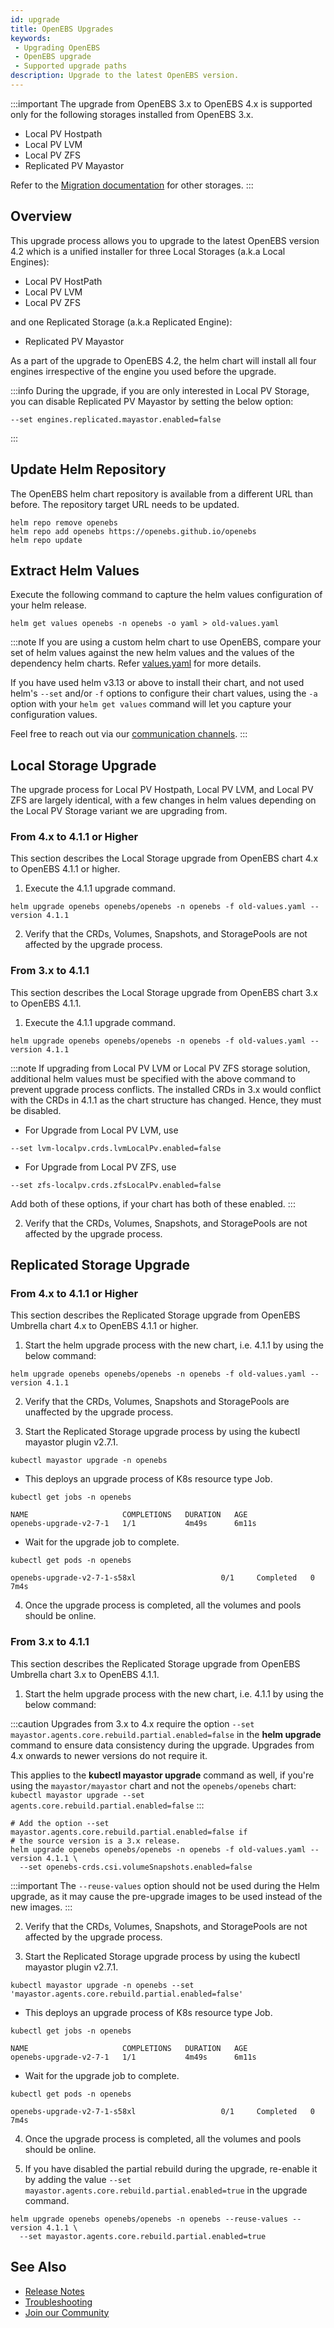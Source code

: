 ```yaml
---
id: upgrade
title: OpenEBS Upgrades
keywords:
 - Upgrading OpenEBS
 - OpenEBS upgrade
 - Supported upgrade paths
description: Upgrade to the latest OpenEBS version.
---
```


:::important
The upgrade from OpenEBS 3.x to OpenEBS 4.x is supported only for the following storages installed from OpenEBS 3.x.

- Local PV Hostpath
- Local PV LVM
- Local PV ZFS
- Replicated PV Mayastor

Refer to the [Migration documentation](../user-guides/data-migration/migration-overview.md) for other storages.
:::

## Overview

This upgrade process allows you to upgrade to the latest OpenEBS version 4.2 which is a unified installer for three Local Storages (a.k.a Local Engines):
- Local PV HostPath
- Local PV LVM 
- Local PV ZFS 

and one Replicated Storage (a.k.a Replicated Engine):
- Replicated PV Mayastor

As a part of the upgrade to OpenEBS 4.2, the helm chart will install all four engines irrespective of the engine you used before the upgrade. 

:::info
During the upgrade, if you are only interested in Local PV Storage, you can disable Replicated PV Mayastor by setting the below option:

```
--set engines.replicated.mayastor.enabled=false
```
:::

## Update Helm Repository

The OpenEBS helm chart repository is available from a different URL than before. The repository target URL needs to be updated.

```
helm repo remove openebs
helm repo add openebs https://openebs.github.io/openebs
helm repo update
```

## Extract Helm Values

Execute the following command to capture the helm values configuration of your helm release.

```
helm get values openebs -n openebs -o yaml > old-values.yaml 
```

:::note
If you are using a custom helm chart to use OpenEBS, compare your set of helm values against the new helm values and the values of the dependency helm charts. Refer [values.yaml](https://github.com/openebs/openebs/blob/HEAD/charts/values.yaml) for more details.

If you have used helm v3.13 or above to install their chart, and not used helm's `--set` and/or `-f` options to configure their chart values, using the `-a` option with your `helm get values` command will let you capture your configuration values.
 
Feel free to reach out via our [communication channels](../community.md).
:::


## Local Storage Upgrade

The upgrade process for Local PV Hostpath, Local PV LVM, and Local PV ZFS are largely identical, with a few changes in helm values depending on the Local PV Storage variant we are upgrading from.

### From 4.x to 4.1.1 or Higher

This section describes the Local Storage upgrade from OpenEBS chart 4.x to OpenEBS 4.1.1 or higher.

1. Execute the 4.1.1 upgrade command. 

```
helm upgrade openebs openebs/openebs -n openebs -f old-values.yaml --version 4.1.1
```

2. Verify that the CRDs, Volumes, Snapshots, and StoragePools are not affected by the upgrade process.

### From 3.x to 4.1.1

This section describes the Local Storage upgrade from OpenEBS chart 3.x to OpenEBS 4.1.1.

1. Execute the 4.1.1 upgrade command. 

```
helm upgrade openebs openebs/openebs -n openebs -f old-values.yaml --version 4.1.1
```

:::note
If upgrading from Local PV LVM or Local PV ZFS storage solution, additional helm values must be specified with the above command to prevent upgrade process conflicts. The installed CRDs in 3.x would conflict with the CRDs in 4.1.1 as the chart structure has changed. Hence, they must be disabled.

- For Upgrade from Local PV LVM, use

```
--set lvm-localpv.crds.lvmLocalPv.enabled=false
```

- For Upgrade from Local PV ZFS, use

```
--set zfs-localpv.crds.zfsLocalPv.enabled=false
```

Add both of these options, if your chart has both of these enabled.
:::

2. Verify that the CRDs, Volumes, Snapshots, and StoragePools are not affected by the upgrade process.

## Replicated Storage Upgrade

### From 4.x to 4.1.1 or Higher

This section describes the Replicated Storage upgrade from OpenEBS Umbrella chart 4.x to OpenEBS 4.1.1 or higher.

1. Start the helm upgrade process with the new chart, i.e. 4.1.1 by using the below command:

```
helm upgrade openebs openebs/openebs -n openebs -f old-values.yaml --version 4.1.1
```

2. Verify that the CRDs, Volumes, Snapshots and StoragePools are unaffected by the upgrade process.

3. Start the Replicated Storage upgrade process by using the kubectl mayastor plugin v2.7.1.

```
kubectl mayastor upgrade -n openebs
```

- This deploys an upgrade process of K8s resource type Job.

```
kubectl get jobs -n openebs 

NAME                     COMPLETIONS   DURATION   AGE 
openebs-upgrade-v2-7-1   1/1           4m49s      6m11s
```

- Wait for the upgrade job to complete.

```
kubectl get pods -n openebs

openebs-upgrade-v2-7-1-s58xl                   0/1     Completed   0          7m4s
```

4. Once the upgrade process is completed, all the volumes and pools should be online.

### From 3.x to 4.1.1

This section describes the Replicated Storage upgrade from OpenEBS Umbrella chart 3.x to OpenEBS 4.1.1.

1. Start the helm upgrade process with the new chart, i.e. 4.1.1 by using the below command:

:::caution
Upgrades from 3.x to 4.x require the option `--set mayastor.agents.core.rebuild.partial.enabled=false` in the **helm upgrade** command to ensure data consistency during the upgrade. Upgrades from 4.x onwards to newer versions do not require it.

This applies to the **kubectl mayastor upgrade** command as well, if you're using the `mayastor/mayastor` chart and not the `openebs/openebs` chart: `kubectl mayastor upgrade --set agents.core.rebuild.partial.enabled=false`
:::

```
# Add the option --set mayastor.agents.core.rebuild.partial.enabled=false if
# the source version is a 3.x release.
helm upgrade openebs openebs/openebs -n openebs -f old-values.yaml --version 4.1.1 \
  --set openebs-crds.csi.volumeSnapshots.enabled=false
```

:::important
The `--reuse-values` option should not be used during the Helm upgrade, as it may cause the pre-upgrade images to be used instead of the new images.
:::

2. Verify that the CRDs, Volumes, Snapshots, and StoragePools are not affected by the upgrade process.

3. Start the Replicated Storage upgrade process by using the kubectl mayastor plugin v2.7.1.

```
kubectl mayastor upgrade -n openebs --set 'mayastor.agents.core.rebuild.partial.enabled=false'
```

- This deploys an upgrade process of K8s resource type Job.

```
kubectl get jobs -n openebs 

NAME                     COMPLETIONS   DURATION   AGE 
openebs-upgrade-v2-7-1   1/1           4m49s      6m11s
```

- Wait for the upgrade job to complete.

```
kubectl get pods -n openebs

openebs-upgrade-v2-7-1-s58xl                   0/1     Completed   0          7m4s
```

4. Once the upgrade process is completed, all the volumes and pools should be online.

5. If you have disabled the partial rebuild during the upgrade, re-enable it by adding the value `--set mayastor.agents.core.rebuild.partial.enabled=true` in the upgrade command.

```
helm upgrade openebs openebs/openebs -n openebs --reuse-values --version 4.1.1 \
  --set mayastor.agents.core.rebuild.partial.enabled=true
```

## See Also

- [Release Notes](../releases.md)
- [Troubleshooting](../troubleshooting/troubleshooting-local-storage.md)
- [Join our Community](../community.md)
